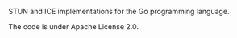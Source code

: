 STUN and ICE implementations for the Go programming language.

The code is under Apache License 2.0.
